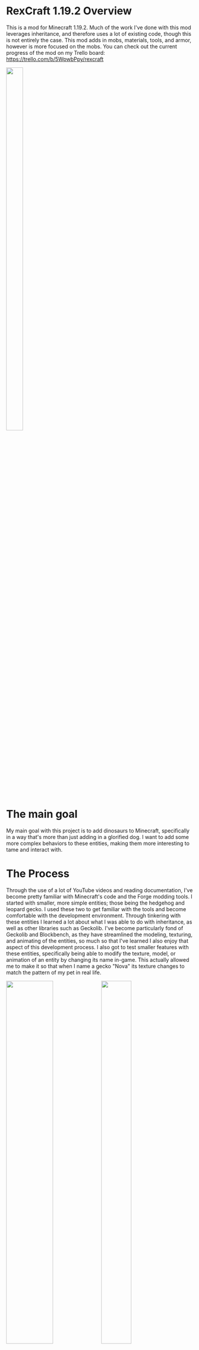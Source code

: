 # RexCraft 1.19.2 Overview 
This is a mod for Minecraft 1.19.2. Much of the work I've done with this mod leverages inheritance, and therefore uses a lot of existing code, though this is not entirely the case. This mod adds in mobs, materials, tools, and armor, however is more focused on the mobs. You can check out the current progress of the mod on my Trello board: https://trello.com/b/5WpwbPpy/rexcraft

<img src="https://github.com/JasaurusRex/RexCraft1.19.2/assets/106399510/2b911d98-037c-4d2d-adea-cb7918bc1052" width=30% height=50%>

# The main goal 
My main goal with this project is to add dinosaurs to Minecraft, specifically in a way that's more than just adding in a glorified dog. I want to add some more complex behaviors to these entities, making them more interesting to tame and interact with.    

# The Process
Through the use of a lot of YouTube videos and reading documentation, I've become pretty familiar with Minecraft's code and the Forge modding tools. I started with smaller, more simple entities; those being the hedgehog and leopard gecko. I used these two to get familiar with the tools and become comfortable with the development environment. Through tinkering with these entities I learned a lot about what I was able to do with inheritance, as well as other libraries such as Geckolib. I've become particularly fond of Geckolib and  Blockbench, as they have streamlined the modeling, texturing, and animating of the entities, so much so that I've learned I also enjoy that aspect of this development process. I also got to test smaller features with these entities, specifically being able to modify the texture, model, or animation of an entity by changing its name in-game. This actually allowed me to make it so that when I name a gecko "Nova" its texture changes to match the pattern of my pet in real life.

<img src="https://github.com/JasaurusRex/RexCraft1.19.2/assets/106399510/4d125d86-d1fa-473d-88ce-b4024e774c86" width=50% height=50%>    <img src="https://github.com/JasaurusRex/RexCraft1.19.2/assets/106399510/b9347f9b-488f-461a-a7af-ca0cd1958def" width=40% height=50%>

# The Dinosaurs
As mentioned before, my goal here is to not just add dinosaurs but to make them more interesting than just a mount or a tame. I want them to be unique, but not too complex as this is a Minecraft mod (I also want them to be balanced of course). As of right now, my plan is to have different types of tames with the dinosaurs. Some will be more useful for combat, others for transportation, and some for utility. The two dinosaurs currently in the mod show this: The Megalosaurus being more of a combat-focused mount, while the Iguanodon is better for transporting resources and defense. I also want to make their behavior more complex. I've achieved this so far by giving the current dinosaurs an "angry" mode where they are enraged, becoming faster, and sometimes doing more damage. I'd like to make more complex behaviors in the future like pack hunting and potentially herd-like behaviors. A lot of this is done by messing with the "goals" of the entities in the respective class. Most of what I've accomplished is done through leveraging inheritance and object-oriented programming, which makes use of a lot of code already in the project.

<img src="https://github.com/JasaurusRex/RexCraft1.19.2/assets/106399510/77d54d2b-5d8c-46a3-8846-6677fc8e9fd5" width=50% height=50%>

# Other Features
The materials, tools, and armor are all the same story. A good example of this is that I built the "bleed' status effect off of poison, but modified it to do what I wanted. I could then add this effect to certain weapons to make them more dynamic. I've had a lot of fun adding in different advancements, and slipping in references to the media that inspired a lot of the content in this mod. 

<img src="https://github.com/JasaurusRex/RexCraft1.19.2/assets/106399510/915b8a09-8ba8-40a8-a9ef-8afe0e01fe5e" width=15% height=50%>
<img src="https://github.com/JasaurusRex/RexCraft1.19.2/assets/106399510/d7793291-7b53-4463-8741-9c3e0420eb45" width=30% height=50%>


